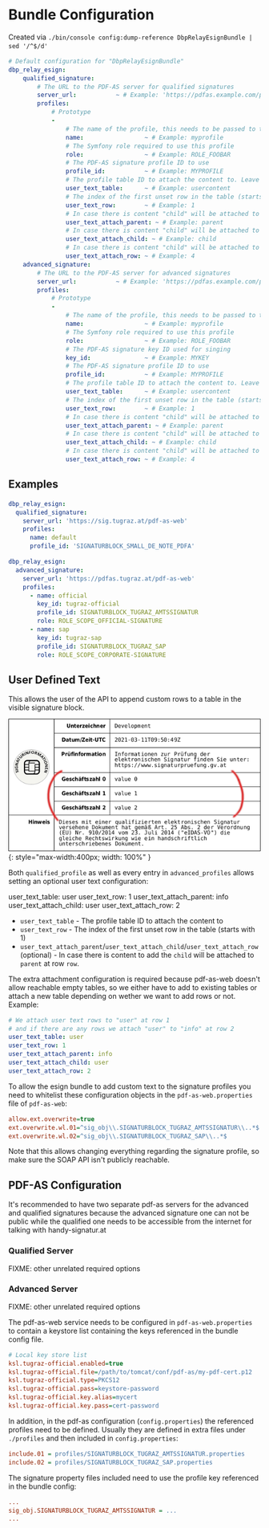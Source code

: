 # Bundle Configuration

Created via `./bin/console config:dump-reference DbpRelayEsignBundle | sed '/^$/d'`

```yaml
# Default configuration for "DbpRelayEsignBundle"
dbp_relay_esign:
    qualified_signature:
        # The URL to the PDF-AS server for qualified signatures
        server_url:           ~ # Example: 'https://pdfas.example.com/pdf-as-web'
        profiles:
            # Prototype
            -
                # The name of the profile, this needs to be passed to the API
                name:                 ~ # Example: myprofile
                # The Symfony role required to use this profile
                role:                 ~ # Example: ROLE_FOOBAR
                # The PDF-AS signature profile ID to use
                profile_id:           ~ # Example: MYPROFILE
                # The profile table ID to attach the content to. Leave empty to disable user text.
                user_text_table:      ~ # Example: usercontent
                # The index of the first unset row in the table (starts with 1)
                user_text_row:        ~ # Example: 1
                # In case there is content "child" will be attached to "parent" at "row" (optional)
                user_text_attach_parent: ~ # Example: parent
                # In case there is content "child" will be attached to "parent" at "row" (optional)
                user_text_attach_child: ~ # Example: child
                # In case there is content "child" will be attached to "parent" at "row" (optional)
                user_text_attach_row: ~ # Example: 4
    advanced_signature:
        # The URL to the PDF-AS server for advanced signatures
        server_url:           ~ # Example: 'https://pdfas.example.com/pdf-as-web'
        profiles:
            # Prototype
            -
                # The name of the profile, this needs to be passed to the API
                name:                 ~ # Example: myprofile
                # The Symfony role required to use this profile
                role:                 ~ # Example: ROLE_FOOBAR
                # The PDF-AS signature key ID used for singing
                key_id:               ~ # Example: MYKEY
                # The PDF-AS signature profile ID to use
                profile_id:           ~ # Example: MYPROFILE
                # The profile table ID to attach the content to. Leave empty to disable user text.
                user_text_table:      ~ # Example: usercontent
                # The index of the first unset row in the table (starts with 1)
                user_text_row:        ~ # Example: 1
                # In case there is content "child" will be attached to "parent" at "row" (optional)
                user_text_attach_parent: ~ # Example: parent
                # In case there is content "child" will be attached to "parent" at "row" (optional)
                user_text_attach_child: ~ # Example: child
                # In case there is content "child" will be attached to "parent" at "row" (optional)
                user_text_attach_row: ~ # Example: 4
```

## Examples

```yaml
dbp_relay_esign:
  qualified_signature:
    server_url: 'https://sig.tugraz.at/pdf-as-web'
    profiles:
      name: default
      profile_id: 'SIGNATURBLOCK_SMALL_DE_NOTE_PDFA'
```

```yaml
dbp_relay_esign:
  advanced_signature:
    server_url: 'https://pdfas.tugraz.at/pdf-as-web'
    profiles:
      - name: official
        key_id: tugraz-official
        profile_id: SIGNATURBLOCK_TUGRAZ_AMTSSIGNATUR
        role: ROLE_SCOPE_OFFICIAL-SIGNATURE
      - name: sap
        key_id: tugraz-sap
        profile_id: SIGNATURBLOCK_TUGRAZ_SAP
        role: ROLE_SCOPE_CORPORATE-SIGNATURE
```

## User Defined Text

This allows the user of the API to append custom rows to a table in the visible
signature block.

![](user_text.png){: style="max-width:400px; width: 100%" }

Both `qualified_profile` as well as every entry in `advanced_profiles` allows
setting an optional user text configuration:


user_text_table: user
user_text_row: 1
user_text_attach_parent: info
user_text_attach_child: user
user_text_attach_row: 2

* `user_text_table` - The profile table ID to attach the content to
* `user_text_row` - The index of the first unset row in the table (starts with 1)
* `user_text_attach_parent`/`user_text_attach_child`/`user_text_attach_row` (optional) - In case there is content to add the `child` will be attached to `parent` at row `row`.

The extra attachment configuration is required because pdf-as-web doesn't allow
reachable empty tables, so we either have to add to existing tables or attach a
new table depending on wether we want to add rows or not. Example:

```yaml
# We attach user text rows to "user" at row 1
# and if there are any rows we attach "user" to "info" at row 2
user_text_table: user
user_text_row: 1
user_text_attach_parent: info
user_text_attach_child: user
user_text_attach_row: 2
```

To allow the esign bundle to add custom text to the signature profiles you need
to whitelist these configuration objects in the `pdf-as-web.properties` file of
`pdf-as-web`:

```ini
allow.ext.overwrite=true
ext.overwrite.wl.01=^sig_obj\\.SIGNATURBLOCK_TUGRAZ_AMTSSIGNATUR\\..*$
ext.overwrite.wl.02=^sig_obj\\.SIGNATURBLOCK_TUGRAZ_SAP\\..*$
```

Note that this allows changing everything regarding the signature profile, so
make sure the SOAP API isn't publicly reachable.

## PDF-AS Configuration

It's recommended to have two separate pdf-as servers for the advanced and
qualified signatures because the advanced signature one can not be public while
the qualified one needs to be accessible from the internet for talking with
handy-signatur.at

### Qualified Server

FIXME: other unrelated required options

### Advanced Server

FIXME: other unrelated required options

The pdf-as-web service needs to be configured in `pdf-as-web.properties` to contain a keystore list
containing the keys referenced in the bundle config file.

```ini
# Local key store list
ksl.tugraz-official.enabled=true
ksl.tugraz-official.file=/path/to/tomcat/conf/pdf-as/my-pdf-cert.p12
ksl.tugraz-official.type=PKCS12
ksl.tugraz-official.pass=keystore-password
ksl.tugraz-official.key.alias=mycert
ksl.tugraz-official.key.pass=cert-password
```

In addition, in the pdf-as configuration (`config.properties`) the referenced profiles need to be defined.
Usually they are defined in extra files under `./profiles` and then included in `config.properties`:

```ini
include.01 = profiles/SIGNATURBLOCK_TUGRAZ_AMTSSIGNATUR.properties
include.02 = profiles/SIGNATURBLOCK_TUGRAZ_SAP.properties
```

The signature property files included need to use the profile key referenced in the bundle config:

```ini
...
sig_obj.SIGNATURBLOCK_TUGRAZ_AMTSSIGNATUR = ...
...
```